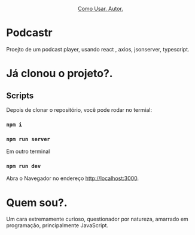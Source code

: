 <p align="center">
 <a href="#howto">Como Usar. </a>
 <a href="#about">Autor. </a>
</p>

<h1 id="objective">Podcastr</h1>

Proejto de um podcast player, usando react , axios, jsonserver, typescript.

<h1 id="howto"> Já clonou o projeto?.</h1>

## Scripts

Depois de clonar o repositório, você pode rodar no termial:

### `npm i`

### `npm run server`

Em outro terminal

### `npm run dev`
Abra o Navegador no endereço [http://localhost:3000](http://localhost:3000).

<h1 id="about"> Quem sou?.</h1>

Um cara extremamente curioso, questionador por natureza, amarrado em programação, principalmente JavaScript.


